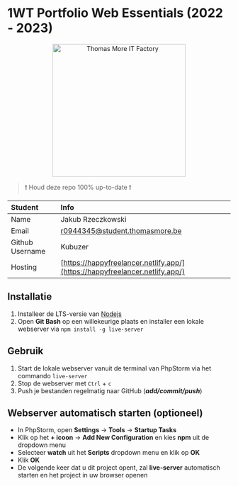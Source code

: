 # 1WT Portfolio Web Essentials (2022 - 2023)

<p style="text-align: center">
    <img src="https://www.thomasmore.be/sites/default/files/inline-images/tm_eng_standaardlogo_web.png" alt="Thomas More IT Factory" width="300" />
</p>

> :exclamation: Houd deze repo 100% up-to-date :exclamation:

| Student         | Info                                                                    |
|:----------------|:------------------------------------------------------------------------|
| Name            | Jakub Rzeczkowski                                                       |
| Email           | [r0944345@student.thomasmore.be](mailto:r0944345@student.thomasmore.be) |
| Github Username | Kubuzer                                                                 |
| Hosting         | [https://happyfreelancer.netlify.app/](https://happyfreelancer.netlify.app/)        |

## Installatie

1. Installeer de LTS-versie van [Nodejs](https://nodejs.org/en/)
2. Open **Git Bash** op een willekeurige plaats en installer een lokale webserver via `npm install -g live-server`

## Gebruik
1. Start de lokale webserver vanuit de terminal van PhpStorm via het commando `live-server`
2. Stop de webserver met `Ctrl` + `c`
3. Push je bestanden regelmatig naar GitHub (***add/commit/push***)

## Webserver automatisch starten (optioneel)
- In PhpStorm, open **Settings** -> **Tools** -> **Startup Tasks**
- Klik op het **+ icoon** -> **Add New Configuration** en kies **npm** uit de dropdown menu
- Selecteer **watch** uit het **Scripts** dropdown menu en klik op **OK**
- Klik **OK**
- De volgende keer dat u dit project opent, zal **live-server** automatisch starten en het project in uw browser openen
